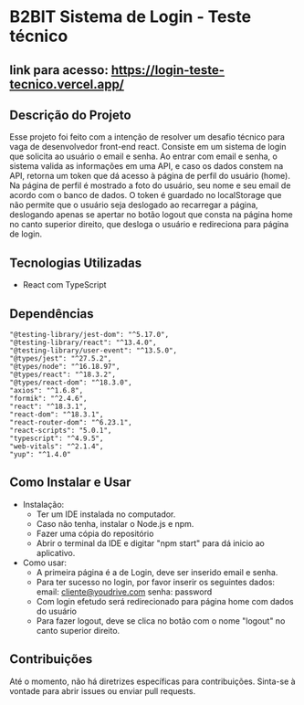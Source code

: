 # B2BIT Sistema de Login - Teste técnico

## link para acesso: https://login-teste-tecnico.vercel.app/

## Descrição do Projeto

Esse projeto foi feito com a intenção de resolver um desafio técnico para vaga de desenvolvedor front-end react. Consiste em um sistema de login que solicita ao usuário o email e senha. Ao entrar com email e senha, o sistema valida as informações em uma API, e caso os dados constem na API, retorna um token que dá acesso à página de perfil do usuário (home). Na página de perfil é mostrado a foto do usuário, seu nome e seu email de acordo com o banco de dados. O token é guardado no localStorage que não permite que o usuário seja deslogado ao recarregar a página, deslogando apenas se apertar no botão logout que consta na página home no canto superior direito, que desloga o usuário e redireciona para página de login.

## Tecnologias Utilizadas

- React com TypeScript

## Dependências

    "@testing-library/jest-dom": "^5.17.0",
    "@testing-library/react": "^13.4.0",
    "@testing-library/user-event": "^13.5.0",
    "@types/jest": "^27.5.2",
    "@types/node": "^16.18.97",
    "@types/react": "^18.3.2",
    "@types/react-dom": "^18.3.0",
    "axios": "^1.6.8",
    "formik": "^2.4.6",
    "react": "^18.3.1",
    "react-dom": "^18.3.1",
    "react-router-dom": "^6.23.1",
    "react-scripts": "5.0.1",
    "typescript": "^4.9.5",
    "web-vitals": "^2.1.4",
    "yup": "^1.4.0"
    

## Como Instalar e Usar
- Instalação:
    * Ter um IDE instalada no computador.
    * Caso não tenha, instalar o Node.js e npm.
    * Fazer uma cópia do repositório
    * Abrir o terminal da IDE e digitar "npm start" para dá inicio ao aplicativo.
- Como usar:
    * A primeira página é a de Login, deve ser inserido email e senha.
    * Para ter sucesso no login, por favor inserir os seguintes dados:
          email: cliente@youdrive.com
          senha: password
    * Com login efetudo será redirecionado para página home com dados do usuário
    * Para fazer logout, deve se clica no botão com o nome "logout" no canto superior direito.  
    

## Contribuições
Até o momento, não há diretrizes específicas para contribuições. Sinta-se à vontade para abrir issues ou enviar pull requests.

